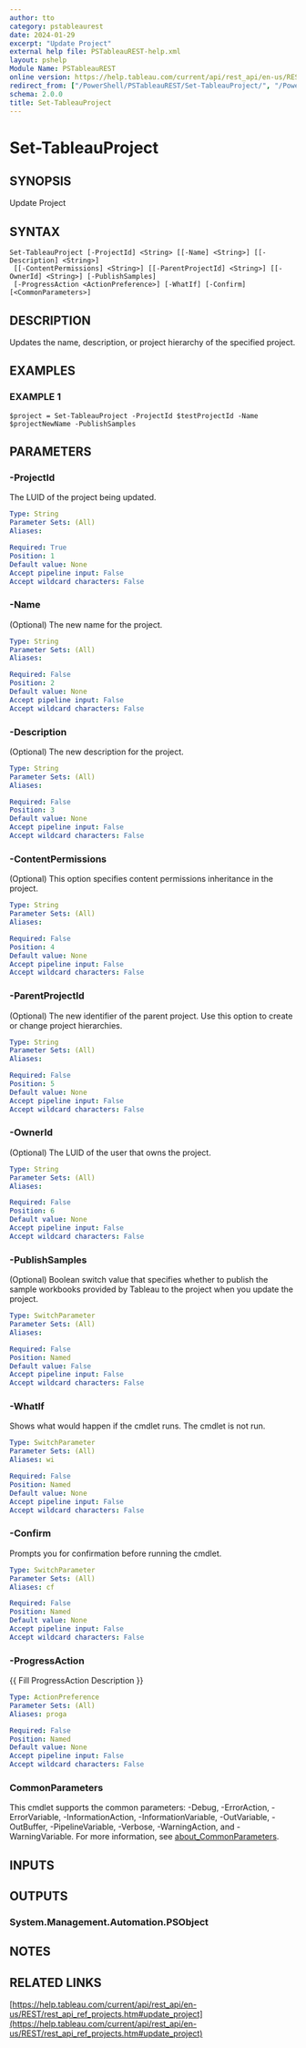 ```yaml
---
author: tto
category: pstableaurest
date: 2024-01-29
excerpt: "Update Project"
external help file: PSTableauREST-help.xml
layout: pshelp
Module Name: PSTableauREST
online version: https://help.tableau.com/current/api/rest_api/en-us/REST/rest_api_ref_projects.htm#update_project
redirect_from: ["/PowerShell/PSTableauREST/Set-TableauProject/", "/PowerShell/PSTableauREST/set-tableauproject/", "/PowerShell/set-tableauproject/"]
schema: 2.0.0
title: Set-TableauProject
---
```


# Set-TableauProject

## SYNOPSIS
Update Project

## SYNTAX

```
Set-TableauProject [-ProjectId] <String> [[-Name] <String>] [[-Description] <String>]
 [[-ContentPermissions] <String>] [[-ParentProjectId] <String>] [[-OwnerId] <String>] [-PublishSamples]
 [-ProgressAction <ActionPreference>] [-WhatIf] [-Confirm] [<CommonParameters>]
```

## DESCRIPTION
Updates the name, description, or project hierarchy of the specified project.

## EXAMPLES

### EXAMPLE 1
```
$project = Set-TableauProject -ProjectId $testProjectId -Name $projectNewName -PublishSamples
```

## PARAMETERS

### -ProjectId
The LUID of the project being updated.

```yaml
Type: String
Parameter Sets: (All)
Aliases:

Required: True
Position: 1
Default value: None
Accept pipeline input: False
Accept wildcard characters: False
```

### -Name
(Optional) The new name for the project.

```yaml
Type: String
Parameter Sets: (All)
Aliases:

Required: False
Position: 2
Default value: None
Accept pipeline input: False
Accept wildcard characters: False
```

### -Description
(Optional) The new description for the project.

```yaml
Type: String
Parameter Sets: (All)
Aliases:

Required: False
Position: 3
Default value: None
Accept pipeline input: False
Accept wildcard characters: False
```

### -ContentPermissions
(Optional) This option specifies content permissions inheritance in the project.

```yaml
Type: String
Parameter Sets: (All)
Aliases:

Required: False
Position: 4
Default value: None
Accept pipeline input: False
Accept wildcard characters: False
```

### -ParentProjectId
(Optional) The new identifier of the parent project.
Use this option to create or change project hierarchies.

```yaml
Type: String
Parameter Sets: (All)
Aliases:

Required: False
Position: 5
Default value: None
Accept pipeline input: False
Accept wildcard characters: False
```

### -OwnerId
(Optional) The LUID of the user that owns the project.

```yaml
Type: String
Parameter Sets: (All)
Aliases:

Required: False
Position: 6
Default value: None
Accept pipeline input: False
Accept wildcard characters: False
```

### -PublishSamples
(Optional) Boolean switch value that specifies whether to publish the sample workbooks provided by Tableau to the project when you update the project.

```yaml
Type: SwitchParameter
Parameter Sets: (All)
Aliases:

Required: False
Position: Named
Default value: False
Accept pipeline input: False
Accept wildcard characters: False
```

### -WhatIf
Shows what would happen if the cmdlet runs.
The cmdlet is not run.

```yaml
Type: SwitchParameter
Parameter Sets: (All)
Aliases: wi

Required: False
Position: Named
Default value: None
Accept pipeline input: False
Accept wildcard characters: False
```

### -Confirm
Prompts you for confirmation before running the cmdlet.

```yaml
Type: SwitchParameter
Parameter Sets: (All)
Aliases: cf

Required: False
Position: Named
Default value: None
Accept pipeline input: False
Accept wildcard characters: False
```

### -ProgressAction
{{ Fill ProgressAction Description }}

```yaml
Type: ActionPreference
Parameter Sets: (All)
Aliases: proga

Required: False
Position: Named
Default value: None
Accept pipeline input: False
Accept wildcard characters: False
```

### CommonParameters
This cmdlet supports the common parameters: -Debug, -ErrorAction, -ErrorVariable, -InformationAction, -InformationVariable, -OutVariable, -OutBuffer, -PipelineVariable, -Verbose, -WarningAction, and -WarningVariable. For more information, see [about_CommonParameters](http://go.microsoft.com/fwlink/?LinkID=113216).

## INPUTS

## OUTPUTS

### System.Management.Automation.PSObject
## NOTES

## RELATED LINKS

[https://help.tableau.com/current/api/rest_api/en-us/REST/rest_api_ref_projects.htm#update_project](https://help.tableau.com/current/api/rest_api/en-us/REST/rest_api_ref_projects.htm#update_project)

